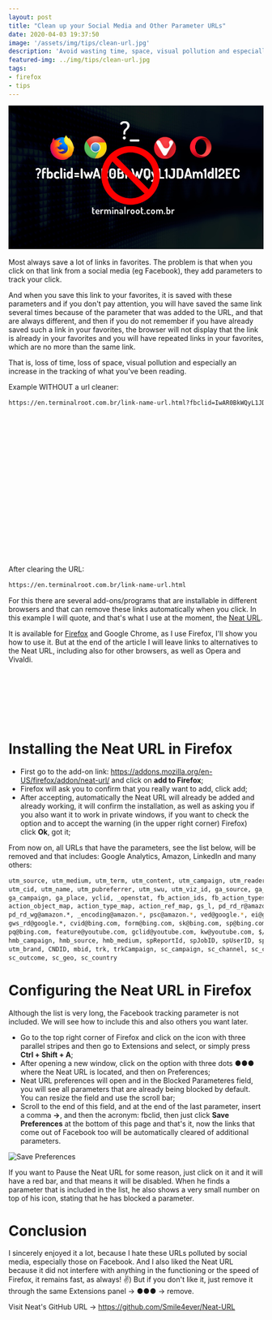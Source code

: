 ```yaml
---
layout: post
title: "Clean up your Social Media and Other Parameter URLs"
date: 2020-04-03 19:37:50
image: '/assets/img/tips/clean-url.jpg'
description: 'Avoid wasting time, space, visual pollution and especially, tracking.'
featured-img: ../img/tips/clean-url.jpg
tags:
- firefox
- tips
---
```


![Clean up your Social Media and Other Parameter URLs](/assets/img/tips/clean-url.jpg)

Most always save a lot of links in favorites. The problem is that when you click on that link from a social media (eg Facebook), they add parameters to track your click.

And when you save this link to your favorites, it is saved with these parameters and if you don't pay attention, you will have saved the same link several times because of the parameter that was added to the URL, and that are always different, and then if you do not remember if you have already saved such a link in your favorites, the browser will not display that the link is already in your favorites and you will have repeated links in your favorites, which are no more than the same link.

That is, loss of time, loss of space, visual pollution and especially an increase in the tracking of what you've been reading.

Example WITHOUT a url cleaner:
```sh
https://en.terminalroot.com.br/link-name-url.html?fbclid=IwAR0BkWQyL1JDAm1dl2ECnMHrtb8L32pMIT-nJYZkXp1S8W7wCr-U9ctIIms
```

<!-- QUADRADO -->
<script async src="//pagead2.googlesyndication.com/pagead/js/adsbygoogle.js"></script>
<ins class="adsbygoogle"
style="display:inline-block;width:336px;height:280px"
data-ad-client="ca-pub-2838251107855362"
data-ad-slot="5351066970"></ins>
<script>
(adsbygoogle = window.adsbygoogle || []).push({});
</script>

After clearing the URL:
```sh
https://en.terminalroot.com.br/link-name-url.html
```

For this there are several add-ons/programs that are installable in different browsers and that can remove these links automatically when you click. In this example I will quote, and that's what I use at the moment, the [Neat URL](https://addons.mozilla.org/en-US/firefox/addon/neat-url/).

It is available for [Firefox](https://en.terminalroot.com.br/list-with-30-browsers-for-linux/) and Google Chrome, as I use Firefox, I'll show you how to use it. But at the end of the article I will leave links to alternatives to the Neat URL, including also for other browsers, as well as Opera and Vivaldi.

<!-- LISTA MIN -->
<script async src="//pagead2.googlesyndication.com/pagead/js/adsbygoogle.js"></script>
<ins class="adsbygoogle"
style="display:inline-block;width:730px;height:95px"
data-ad-client="ca-pub-2838251107855362"
data-ad-slot="5351066970"></ins>
<script>
(adsbygoogle = window.adsbygoogle || []).push({});
</script>

# Installing the Neat URL in Firefox
+ First go to the add-on link: https://addons.mozilla.org/en-US/firefox/addon/neat-url/ and click on **add to Firefox**;
+ Firefox will ask you to confirm that you really want to add, click add;
+ After accepting, automatically the Neat URL will already be added and already working, it will confirm the installation, as well as asking you if you also want it to work in private windows, if you want to check the option and to accept the warning (in the upper right corner) Firefox) click **Ok**, got it;

<!-- RETANGULO LARGO 2 -->
<script async src="//pagead2.googlesyndication.com/pagead/js/adsbygoogle.js"></script>
<ins class="adsbygoogle"
style="display:block; text-align:center;"
data-ad-layout="in-article"
data-ad-format="fluid"
data-ad-client="ca-pub-2838251107855362"
data-ad-slot="8549252987"></ins>
<script>
(adsbygoogle = window.adsbygoogle || []).push({});
</script>

From now on, all URLs that have the parameters, see the list below, will be removed and that includes: Google Analytics, Amazon, LinkedIn and many others:
```sh
utm_source, utm_medium, utm_term, utm_content, utm_campaign, utm_reader, utm_place, utm_userid, 
utm_cid, utm_name, utm_pubreferrer, utm_swu, utm_viz_id, ga_source, ga_medium, ga_term, ga_content, 
ga_campaign, ga_place, yclid, _openstat, fb_action_ids, fb_action_types, fb_ref, fb_source, 
action_object_map, action_type_map, action_ref_map, gs_l, pd_rd_r@amazon.*, pd_rd_w@amazon.*, 
pd_rd_wg@amazon.*, _encoding@amazon.*, psc@amazon.*, ved@google.*, ei@google.*, sei@google.*, 
gws_rd@google.*, cvid@bing.com, form@bing.com, sk@bing.com, sp@bing.com, sc@bing.com, qs@bing.com, 
pq@bing.com, feature@youtube.com, gclid@youtube.com, kw@youtube.com, $/ref@amazon.&ast, _hsenc, mkt_tok, 
hmb_campaign, hmb_source, hmb_medium, spReportId, spJobID, spUserID, spMailingID, utm_mailing, 
utm_brand, CNDID, mbid, trk, trkCampaign, sc_campaign, sc_channel, sc_content, sc_medium, 
sc_outcome, sc_geo, sc_country
```

# Configuring the Neat URL in Firefox

Although the list is very long, the Facebook tracking parameter is not included. We will see how to include this and also others you want later.

+ Go to the top right corner of Firefox and click on the icon with three parallel stripes and then go to Extensions and select, or simply press **Ctrl + Shift + A**;
+ After opening a new window, click on the option with three dots ●●● where the Neat URL is located, and then on Preferences;
+ Neat URL preferences will open and in the Blocked Parameteres field, you will see all parameters that are already being blocked by default. You can resize the field and use the scroll bar;
+ Scroll to the end of this field, and at the end of the last parameter, insert a comma **→**, and then the acronym: fbclid, then just click **Save Preferences** at the bottom of this page and that's it, now the links that come out of Facebook too will be automatically cleared of additional parameters.

![Save Preferences](https://terminalroot.com.br/assets/img/firefox/save-preferences.png)

If you want to Pause the Neat URL for some reason, just click on it and it will have a red bar, and that means it will be disabled. When he finds a parameter that is included in the list, he also shows a very small number on top of his icon, stating that he has blocked a parameter.

<!-- RETANGULO LARGO -->
<script async src="https://pagead2.googlesyndication.com/pagead/js/adsbygoogle.js"></script>
<!-- Informat -->
<ins class="adsbygoogle"
style="display:block"
data-ad-client="ca-pub-2838251107855362"
data-ad-slot="2327980059"
data-ad-format="auto"
data-full-width-responsive="true"></ins>
<script>
(adsbygoogle = window.adsbygoogle || []).push({});
</script>

# Conclusion

I sincerely enjoyed it a lot, because I hate these URLs polluted by social media, especially those on Facebook. And I also liked the Neat URL because it did not interfere with anything in the functioning or the speed of Firefox, it remains fast, as always! ✌) But if you don't like it, just remove it through the same Extensions panel → ●●● → remove.

Visit Neat's GitHub URL → <https://github.com/Smile4ever/Neat-URL>
